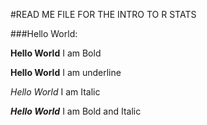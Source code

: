 #READ ME FILE FOR THE INTRO TO R STATS

###Hello World:

**Hello World** I am Bold

__Hello World__ I am underline

_Hello World_ I am Italic

_**Hello World**_ I am Bold and Italic  
